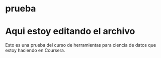 # prueba
# Aqui estoy editando el archivo 
Esto es una prueba del curso de herramientas para ciencia de datos que estoy haciendo en Coursera.
